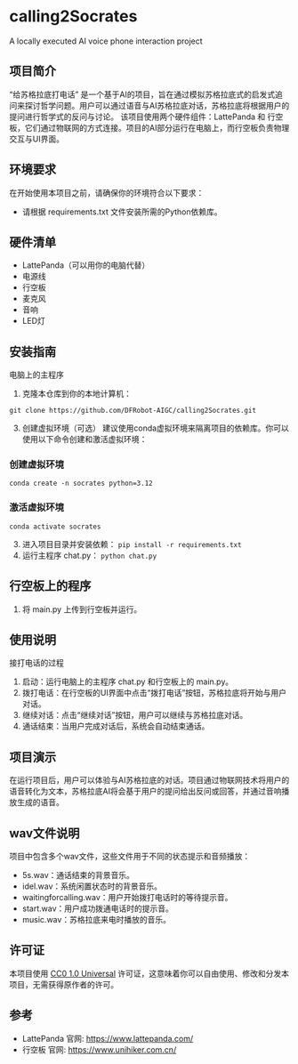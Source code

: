 # calling2Socrates
A locally executed AI voice phone interaction project

## 项目简介
“给苏格拉底打电话” 是一个基于AI的项目，旨在通过模拟苏格拉底式的启发式追问来探讨哲学问题。用户可以通过语音与AI苏格拉底对话，苏格拉底将根据用户的提问进行哲学式的反问与讨论。
该项目使用两个硬件组件：LattePanda 和 行空板，它们通过物联网的方式连接。项目的AI部分运行在电脑上，而行空板负责物理交互与UI界面。

## 环境要求
在开始使用本项目之前，请确保你的环境符合以下要求：
- 请根据 requirements.txt 文件安装所需的Python依赖库。

## 硬件清单
- LattePanda（可以用你的电脑代替）
- 电源线
- 行空板
- 麦克风
- 音响
- LED灯

## 安装指南
电脑上的主程序
1. 克隆本仓库到你的本地计算机：
   
  ```git clone https://github.com/DFRobot-AIGC/calling2Socrates.git```

3. 创建虚拟环境（可选）
建议使用conda虚拟环境来隔离项目的依赖库。你可以使用以下命令创建和激活虚拟环境：
### 创建虚拟环境
```conda create -n socrates python=3.12```

### 激活虚拟环境
```conda activate socrates```

3. 进入项目目录并安装依赖：
```pip install -r requirements.txt```
4. 运行主程序 chat.py：
```python chat.py```

## 行空板上的程序
1. 将 main.py 上传到行空板并运行。

## 使用说明
接打电话的过程
1. 启动：运行电脑上的主程序 chat.py 和行空板上的 main.py。
2. 拨打电话：在行空板的UI界面中点击“拨打电话”按钮，苏格拉底将开始与用户对话。
3. 继续对话：点击“继续对话”按钮，用户可以继续与苏格拉底对话。
4. 通话结束：当用户完成对话后，系统会自动结束通话。

## 项目演示
在运行项目后，用户可以体验与AI苏格拉底的对话。项目通过物联网技术将用户的语音转化为文本，苏格拉底AI将会基于用户的提问给出反问或回答，并通过音响播放生成的语音。

## wav文件说明
项目中包含多个wav文件，这些文件用于不同的状态提示和音频播放：
- 5s.wav：通话结束的背景音乐。
- idel.wav：系统闲置状态时的背景音乐。
- waitingforcalling.wav：用户开始拨打电话时的等待提示音。
- start.wav：用户成功拨通电话时的提示音。
- music.wav：苏格拉底来电时播放的音乐。

## 许可证
本项目使用 [CC0 1.0 Universal](LICENSE) 许可证，这意味着你可以自由使用、修改和分发本项目，无需获得原作者的许可。

## 参考
- LattePanda 官网: https://www.lattepanda.com/
- 行空板 官网: https://www.unihiker.com.cn/
